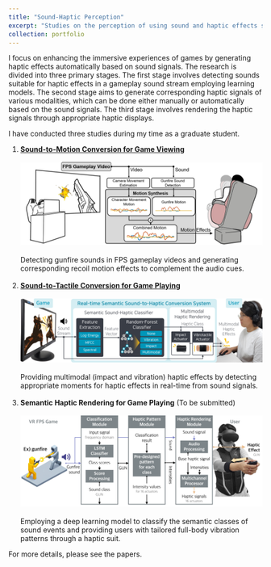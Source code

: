```yaml
---
title: "Sound-Haptic Perception"
excerpt: "Studies on the perception of using sound and haptic effects simultaneously<br/><img src='/images/500x300.png'>"
collection: portfolio
---
```


I focus on enhancing the immersive experiences of games by generating haptic effects automatically based on sound signals.
The research is divided into three primary stages.
The first stage involves detecting sounds suitable for haptic effects in a gameplay sound stream employing learning models.
The second stage aims to generate corresponding haptic signals of various modalities, which can be done either manually or automatically based on the sound signals.
The third stage involves rendering the haptic signals through appropriate haptic displays.   

I have conducted three studies during my time as a graduate student.   
1. [<b>Sound-to-Motion Conversion for Game Viewing</b>](/publication/2021-05-07-Improving)<br/><br/><img src='/images/teaser1.png'><br/><br/>Detecting gunfire sounds in FPS gameplay videos and generating corresponding recoil motion effects to complement the audio cues.<br/><br/>
2. [<b>Sound-to-Tactile Conversion for Game Playing</b>](/publication/2023-04-19-Generating)<br/><br/><img src='/images/teaser2.png'><br/><br/> Providing multimodal (impact and vibration) haptic effects by detecting appropriate moments for haptic effects in real-time from sound signals.<br/><br/>
3. <b>Semantic Haptic Rendering for Game Playing</b> (To be submitted)<br/><br/><img src='/images/teaser3.png'><br/><br/> Employing a deep learning model to classify the semantic classes of sound events and providing users with tailored full-body vibration patterns through a haptic suit.   

For more details, please see the papers.
